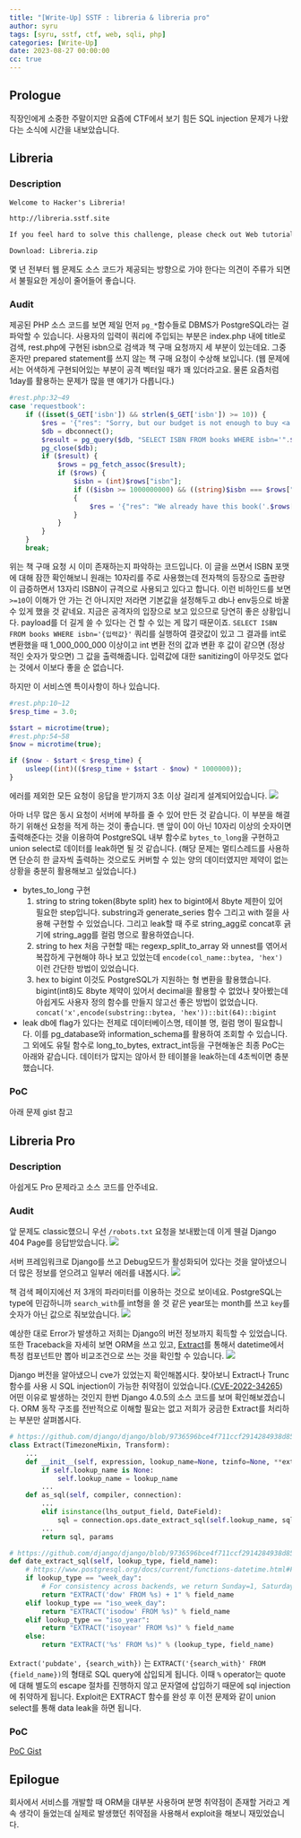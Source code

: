 ```yaml
---
title: "[Write-Up] SSTF : libreria & libreria pro"
author: syru
tags: [syru, sstf, ctf, web, sqli, php]
categories: [Write-Up]
date: 2023-08-27 00:00:00
cc: true
---
```


## Prologue
 직장인에게 소중한 주말이지만 요즘에 CTF에서 보기 힘든 SQL injection 문제가 나왔다는 소식에 시간을 내보았습니다.

## Libreria
### Description
```markdown
Welcome to Hacker's Libreria! 

http://libreria.sstf.site 

If you feel hard to solve this challenge, please check out Web tutorials. 

Download: Libreria.zip
```
몇 년 전부터 웹 문제도 소스 코드가 제공되는 방향으로 가야 한다는 의견이 주류가 되면서 불필요한 게싱이 줄어들어 좋습니다.

### Audit
 제공된 PHP 소스 코드를 보면 제일 먼저 `pg_*`함수들로 DBMS가 PostgreSQL라는 걸 파악할 수 있습니다.
사용자의 입력이 쿼리에 주입되는 부분은 index.php 내에 title로 검색, rest.php에 구현된 isbn으로 검색과 책 구매 요청까지 세 부분이 있는데요. 그중 혼자만 prepared statement를 쓰지 않는 책 구매 요청이 수상해 보입니다.
(웹 문제에서는 어색하게 구현되어있는 부분이 공격 벡터일 때가 꽤 있더라고요. 물론 요즘처럼 1day를 활용하는 문제가 많을 땐 얘기가 다릅니다.)
```php
#rest.php:32~49
case 'requestbook':
    if ((isset($_GET['isbn']) && strlen($_GET['isbn']) >= 10)) {
        $res = '{"res": "Sorry, but our budget is not enough to buy <a href=\'https://isbnsearch.org/isbn/'.$_GET['isbn'].'\'>this book</a>."}';
        $db = dbconnect();
        $result = pg_query($db, "SELECT ISBN FROM books WHERE isbn='".$_GET['isbn']."'");
        pg_close($db);
        if ($result) {
            $rows = pg_fetch_assoc($result);
            if ($rows) {
                $isbn = (int)$rows["isbn"];
                if (($isbn >= 1000000000) && ((string)$isbn === $rows["isbn"]))
                {
                    $res = '{"res": "We already have this book('.$rows["isbn"].')."}';
                }
            }
        }
    }
    break;
```
 위는 책 구매 요청 시 이미 존재하는지 파악하는 코드입니다.
이 글을 쓰면서 ISBN 포맷에 대해 잠깐 확인해보니 원래는 10자리를 주로 사용했는데 전자책의 등장으로 출판량이 급증하면서 13자리 ISBN이 규격으로 사용되고 있다고 합니다.
이런 비하인드를 보면 `>=10`이 이해가 안 가는 건 아니지만 저라면 기본값을 설정해두고 db나 env등으로 바꿀 수 있게 했을 것 같네요. 
지금은 공격자의 입장으로 보고 있으므로 당연히 좋은 상황입니다. payload를 더 길게 쓸 수 있다는 건 할 수 있는 게 많기 때문이죠.
`SELECT ISBN FROM books WHERE isbn='{입력값}'` 쿼리를 실행하여 결괏값이 있고 그 결과를 int로 변환했을 때 1_000_000_000 이상이고 int 변환 전의 값과 변환 후 값이 같으면 (정상적인 숫자가 맞으면) 그 값을 출력해줍니다.
입력값에 대한 sanitizing이 아무것도 없다는 것에서 이보다 좋을 순 없습니다.

하지만 이 서비스엔 특이사항이 하나 있습니다. 
```php
#rest.php:10~12
$resp_time = 3.0;

$start = microtime(true);
#rest.php:54~58
$now = microtime(true);

if ($now - $start < $resp_time) {
	usleep((int)(($resp_time + $start - $now) * 1000000));
}
```
에러를 제외한 모든 요청이 응답을 받기까지 3초 이상 걸리게 설계되어있습니다.
![](sstf-web-libreria/response_time_exceed_3s.png)

아마 너무 많은 동시 요청이 서버에 부하를 줄 수 있어 만든 것 같습니다. 이 부분을 해결하기 위해선 요청을 적게 하는 것이 좋습니다. 맨 앞이 0이 아닌 10자리 이상의 숫자이면 출력해준다는 것을 이용하여 PostgreSQL 내부 함수로 `bytes_to_long`을 구현하고 union select로 데이터를 leak하면 될 것 같습니다.
(해당 문제는 멀티스레드를 사용하면 단순히 한 글자씩 출력하는 것으로도 커버할 수 있는 양의 데이터였지만 제약이 없는 상황을 충분히 활용해보고 싶었습니다.)

- bytes_to_long 구현
    1. string to string token(8byte split)
        hex to bigint에서 8byte 제한이 있어 필요한 step입니다. substring과 generate_series 함수 그리고 with 절을 사용해 구현할 수 있었습니다. 그리고 leak할 때 주로 string_agg로 concat후 긁기에 string_agg를 컬럼 명으로 활용하였습니다.
    2. string to hex
        처음 구현할 때는 regexp_split_to_array 와 unnest를 엮어서 복잡하게 구현해야 하나 보고 있었는데 `encode(col_name::bytea, 'hex')` 이런 간단한 방법이 있었습니다.
    3. hex to bigint
        이것도 PostgreSQL가 지원하는 형 변환을 활용했습니다. bigint(int8)도 8byte 제약이 있어서 decimal을 활용할 수 없었나 찾아봤는데 아쉽게도 사용자 정의 함수를 만들지 않고선 좋은 방법이 없었습니다. `concat('x',encode(substring::bytea, 'hex'))::bit(64)::bigint`
- leak
    db에 flag가 있다는 전제로 데이터베이스명, 테이블 명, 컬럼 명이 필요합니다. 이를 pg_database와 information_schema를 활용하여 조회할 수 있습니다.
 그 외에도 유틸 함수로 long_to_bytes, extract_int등을 구현해놓은 최종 PoC는 아래와 같습니다. 데이터가 많지는 않아서 한 테이블을 leak하는데 4초씩이면 충분했습니다.
 
### PoC
아래 문제 gist 참고

## Libreria Pro
### Description
아쉽게도 Pro 문제라고 소스 코드를 안주네요.
### Audit
앞 문제도 classic했으니 우선 `/robots.txt` 요청을 보내봤는데 이게 웬걸 Django 404 Page를 응답받았습니다.
![](sstf-web-libreria/error_page_give_info.png)

서버 프레임워크로 Django를 쓰고 Debug모드가 활성화되어 있다는 것을 알아냈으니 더 많은 정보를 얻으려고 일부러 에러를 내봅시다.
![](sstf-web-libreria/request_info.png)

책 검색 페이지에선 저 3개의 파라미터를 이용하는 것으로 보이네요. PostgreSQL는 type에 민감하니까 `search_with`를 int형을 쓸 것 같은 year또는 month를 쓰고 `key`를 숫자가 아닌 값으로 줘보았습니다.
![](sstf-web-libreria/raise_error_using_type_mismatch.png)

예상한 대로 Error가 발생하고 저희는 Django의 버전 정보까지 획득할 수 있었습니다. 또한 Traceback을 자세히 보면 ORM을 쓰고 있고, [Extract](https://docs.djangoproject.com/en/4.2/ref/models/database-functions/#extract)를 통해서 datetime에서 특정 컴포넌트만 뽑아 비교조건으로 쓰는 것을 확인할 수 있습니다.
![](sstf-web-libreria/leak_code.png)


Django 버전을 알아냈으니 cve가 있었는지 확인해봅시다. 찾아보니 Extract나 Trunc 함수를 사용 시 SQL injection이 가능한 취약점이 있었습니다.([CVE-2022-34265](https://www.cve.org/CVERecord?id=CVE-2022-34265))
어떤 이유로 발생하는 것인지 한번 Django 4.0.5의 소스 코드를 보며 확인해보겠습니다. ORM 동작 구조를 전반적으로 이해할 필요는 없고 저희가 궁금한 Extract를 처리하는 부분만 살펴봅시다.
```python
# https://github.com/django/django/blob/9736596bce4f711ccf2914284938d85748838c94/django/db/models/functions/datetime.py#L41-L75
class Extract(TimezoneMixin, Transform):
    ...
    def __init__(self, expression, lookup_name=None, tzinfo=None, **extra):
        if self.lookup_name is None:
            self.lookup_name = lookup_name
        ...
    def as_sql(self, compiler, connection):
        ...
        elif isinstance(lhs_output_field, DateField):
            sql = connection.ops.date_extract_sql(self.lookup_name, sql)
        ...
        return sql, params

# https://github.com/django/django/blob/9736596bce4f711ccf2914284938d85748838c94/django/db/backends/postgresql/operations.py#L49-L59
def date_extract_sql(self, lookup_type, field_name):
    # https://www.postgresql.org/docs/current/functions-datetime.html#FUNCTIONS-DATETIME-EXTRACT
    if lookup_type == "week_day":
        # For consistency across backends, we return Sunday=1, Saturday=7.
        return "EXTRACT('dow' FROM %s) + 1" % field_name
    elif lookup_type == "iso_week_day":
        return "EXTRACT('isodow' FROM %s)" % field_name
    elif lookup_type == "iso_year":
        return "EXTRACT('isoyear' FROM %s)" % field_name
    else:
        return "EXTRACT('%s' FROM %s)" % (lookup_type, field_name)
```
`Extract('pubdate', {search_with})` 는 `EXTRACT('{search_with}' FROM {field_name})`의 형태로 SQL query에 삽입되게 됩니다. 이때 `%` operator는 quote에 대해 별도의 escape 절차를 진행하지 않고 문자열에 삽입하기 때문에 sql injection에 취약하게 됩니다.
Exploit은 EXTRACT 함수를 완성 후 이전 문제와 같이 union select를 통해 data leak을 하면 됩니다.

### PoC
[PoC Gist](
https://gist.github.com/l0vey0u/055f1abd080c1c26d51fd5b373f5d13a)
## Epilogue
 회사에서 서비스를 개발할 때 ORM을 대부분 사용하며 분명 취약점이 존재할 거라고 계속 생각이 들었는데 실제로 발생했던 취약점을 사용해서 exploit을 해보니 재밌었습니다.